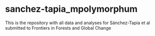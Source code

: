 # sanchez-tapia_mpolymorphum
This is the repository with all data and analyses for Sánchez-Tapia et al submitted to Frontiers in Forests and Global Change
